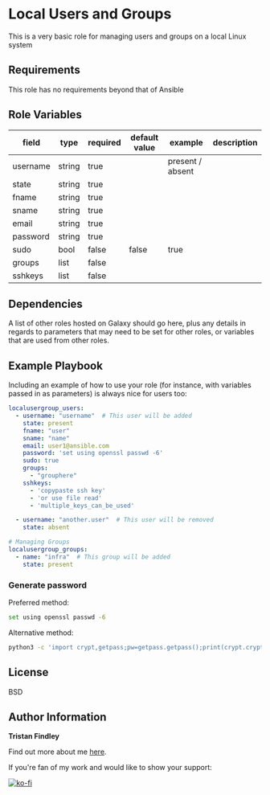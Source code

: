 # Local Users and Groups

This is a very basic role for managing users and groups on a local Linux system

## Requirements

This role has no requirements beyond that of Ansible

## Role Variables

| field    | type   | required | default value | example          | description |
| -------- | ------ | -------- | ------------- | ---------------- | ----------- |
| username | string | true     |               | present / absent |             |
| state    | string | true     |               |                  |             |
| fname    | string | true     |               |                  |             |
| sname    | string | true     |               |                  |             |
| email    | string | true     |               |                  |             |
| password | string | true     |               |                  |             |
| sudo     | bool   | false    | false         | true             |             |
| groups   | list   | false    |               |                  |             |
| sshkeys  | list   | false    |               |                  |             |

## Dependencies

A list of other roles hosted on Galaxy should go here, plus any details in regards to parameters that may need to be set for other roles, or variables that are used from other roles.


## Example Playbook

Including an example of how to use your role (for instance, with variables passed in as parameters) is always nice for users too:

```yml
localusergroup_users:
  - username: "username"  # This user will be added
    state: present
    fname: "user"
    sname: "name"
    email: user1@ansible.com
    password: 'set using openssl passwd -6'
    sudo: true
    groups:
      - "grouphere"
    sshkeys:
      - 'copypaste ssh key'
      - 'or use file read'
      - 'multiple_keys_can_be_used'

  - username: "another.user"  # This user will be removed
    state: absent

# Managing Groups
localusergroup_groups:
  - name: "infra"  # This group will be added
    state: present
```


### Generate password

Preferred method:
```bash
set using openssl passwd -6
```

Alternative method:
```bash
python3 -c 'import crypt,getpass;pw=getpass.getpass();print(crypt.crypt(pw) if (pw==getpass.getpass("Confirm: ")) else exit())'
```


## License

BSD

## Author Information


**Tristan Findley**

Find out more about me [here](https://tfindley.github.io).

If you're fan of my work and would like to show your support:

[![ko-fi](https://ko-fi.com/img/githubbutton_sm.svg)](https://ko-fi.com/Z8Z016573P)
